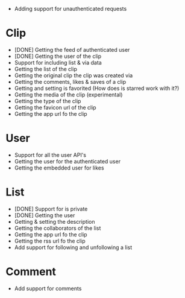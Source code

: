 * Adding support for unauthenticated requests

# Clip

* [DONE] Getting the feed of authenticated user
* [DONE] Getting the user of the clip
* Support for including list & via data
* Getting the list of the clip
* Getting the original clip the clip was created via
* Getting the comments, likes & saves of a clip
* Getting and setting is favorited (How does is starred work with it?)
* Getting the media of the clip (experimental)
* Getting the type of the clip
* Getting the favicon url of the clip
* Getting the app url fo the clip

# User

* Support for all the user API's
* Getting the user for the authenticated user
* Getting the embedded user for likes

# List

* [DONE] Support for is private
* [DONE] Getting the user
* Getting & setting the description
* Getting the collaborators of the list
* Getting the app url fo the clip
* Getting the rss url fo the clip
* Add support for following and unfollowing a list

# Comment

* Add support for comments


